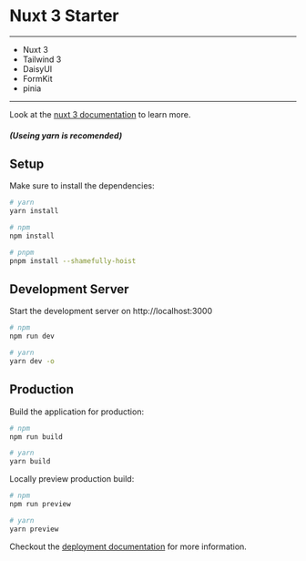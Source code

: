 # Nuxt 3 Starter

---

- Nuxt 3
- Tailwind 3
- DaisyUI
- FormKit
- pinia

---

Look at the [nuxt 3 documentation](https://v3.nuxtjs.org) to learn more.

##### (Useing yarn is recomended)

## Setup

Make sure to install the dependencies:

```bash
# yarn
yarn install

# npm
npm install

# pnpm
pnpm install --shamefully-hoist
```

## Development Server

Start the development server on http://localhost:3000

```bash
# npm
npm run dev

# yarn
yarn dev -o
```

## Production

Build the application for production:

```bash
# npm
npm run build

# yarn
yarn build
```

Locally preview production build:

```bash
# npm
npm run preview

# yarn
yarn preview
```

Checkout the [deployment documentation](https://v3.nuxtjs.org/guide/deploy/presets) for more information.
